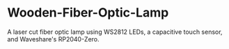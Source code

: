 # Wooden-Fiber-Optic-Lamp
A laser cut fiber optic lamp using WS2812 LEDs, a capacitive touch sensor, and Waveshare's RP2040-Zero.
